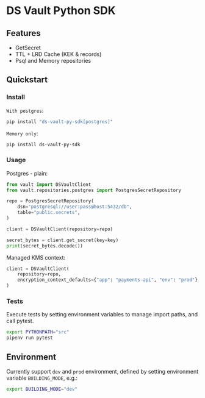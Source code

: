 # DS Vault Python SDK

## Features

- GetSecret
- TTL + LRD Cache (KEK & records)
- Psql and Memory repositories

## Quickstart

### Install

`With postgres`:

```bash
pip install "ds-vault-py-sdk[postgres]"
```

`Memory only`:

```bash
pip install ds-vault-py-sdk
```

### Usage

Postgres - plain:

```python
from vault import DSVaultClient
from vault.repositories.postgres import PostgresSecretRepository

repo = PostgresSecretRepository(
    dsn="postgresql://user:pass@host:5432/db",
    table="public.secrets",
)

client = DSVaultClient(repository=repo)

secret_bytes = client.get_secret(key=key)
print(secret_bytes.decode())
```

Managed KMS context:

```python
client = DSVaultClient(
    repository=repo,
    encryption_context_defaults={"app": "payments-api", "env": "prod"},
)
```

### Tests

Execute tests by setting environment variables to
manage import paths, and call pytest.

```bash
export PYTHONPATH="src"
pipenv run pytest
```

## Environment

Currently support `dev` and `prod` environment,
defined by setting environment variable `BUILDING_MODE`,
e.g.:

```bash
export BUILDING_MODE="dev"
```
